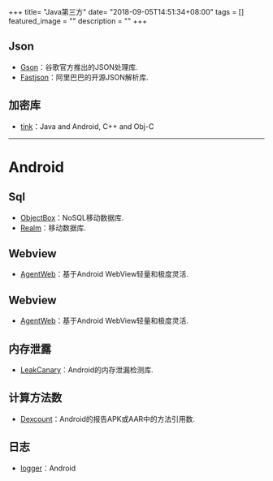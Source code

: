 +++
title= "Java第三方"
date= "2018-09-05T14:51:34+08:00"
tags = []
featured_image = ""
description = ""
+++


## Json

- [Gson](https://github.com/google/gson)：谷歌官方推出的JSON处理库.
- [Fastjson](https://github.com/Alibaba/fastjson)：阿里巴巴的开源JSON解析库.


## 加密库

- [tink](https://github.com/google/tink)：Java and Android, C++ and Obj-C 

******

# Android

## Sql

- [ObjectBox](https://github.com/objectbox/objectbox-java)：NoSQL移动数据库.
- [Realm](https://github.com/realm)：移动数据库.

## Webview

- [AgentWeb](https://github.com/Justson/AgentWeb)：基于Android WebView轻量和极度灵活.


## Webview

- [AgentWeb](https://github.com/Justson/AgentWeb)：基于Android WebView轻量和极度灵活.


## 内存泄露

- [LeakCanary](https://github.com/square/leakcanary)：Android的内存泄漏检测库.

## 计算方法数

- [Dexcount](https://github.com/KeepSafe/dexcount-gradle-plugin)：Android的报告APK或AAR中的方法引用数.


## 日志

- [logger](https://github.com/orhanobut/logger)：Android